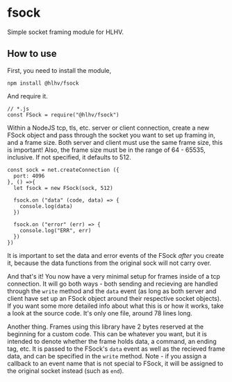 # fsock

Simple socket framing module for HLHV.

## How to use

First, you need to install the module,

`npm install @hlhv/fsock`

And require it.

```
// *.js
const FSock = require("@hlhv/fsock")
```

Within a NodeJS tcp, tls, etc. server or client connection, create a new FSock
object and pass through the socket you want to set up framing in, and a frame
size. Both server and client must use the same frame size, this is important!
Also, the frame size must be in the range of 64 - 65535, inclusive. If not
specified, it defaults to 512.

```
const sock = net.createConnection ({
  port: 4096
}, () =>{
  let fsock = new FSock(sock, 512)

  fsock.on ("data" (code, data) => {
    console.log(data)
  })

  fsock.on ("error" (err) => {
    console.log("ERR", err)
  })
})
```

It is important to set the data and error events of the FSock *after* you create
it, because the data functions from the original sock will not carry over.

And that's it! You now have a very minimal setup for frames inside of a tcp
connection. It will go both ways - both sending and recieving are handled
through the `write` method and the `data` event (as long as both server and
client have set up an FSock object around their respective socket objects). If
you want some more detailed info about what this is or how it works, take a look
at the source code. It's only one file, around 78 lines long.

Another thing. Frames using this library have 2 bytes reserved at the beginning
for a custom code. This can be whatever you want, but it is intended to denote
whether the frame holds data, a command, an ending tag, etc. It is passed to the
FSock's `data` event as well as the recieved frame data, and can be specified in
the `write` method. Note - if you assign a callback to an event name that is not
special to FSock, it will be assigned to the original socket instead (such as
`end`).
